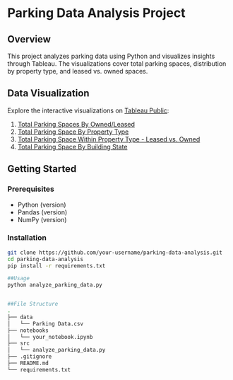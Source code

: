 # Parking Data Analysis Project

## Overview

This project analyzes parking data using Python and visualizes insights through Tableau. The visualizations cover total parking spaces, distribution by property type, and leased vs. owned spaces.

## Data Visualization

Explore the interactive visualizations on [Tableau Public](https://public.tableau.com/views/ParkingDataAnalysisProject/):

1. [Total Parking Spaces By Owned/Leased](https://public.tableau.com/views/ParkingDataAnalysisProject/Sheet1)
2. [Total Parking Space By Property Type](https://public.tableau.com/views/ParkingDataAnalysisProject/Sheet2)
3. [Total Parking Space Within Property Type - Leased vs. Owned](https://public.tableau.com/views/ParkingDataAnalysisProject/Sheet3)
4. [Total Parking Space By Building State](https://public.tableau.com/views/ParkingDataAnalysisProject/Sheet5)

## Getting Started

### Prerequisites

- Python (version)
- Pandas (version)
- NumPy (version)

### Installation

```bash
git clone https://github.com/your-username/parking-data-analysis.git
cd parking-data-analysis
pip install -r requirements.txt

##Usage
python analyze_parking_data.py


##File Structure
.
├── data
│   └── Parking Data.csv
├── notebooks
│   └── your_notebook.ipynb
├── src
│   └── analyze_parking_data.py
├── .gitignore
├── README.md
└── requirements.txt

